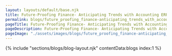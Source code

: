 ```yaml
---
layout: layouts/default/base.njk
title: Future-Proofing Finance- Anticipating Trends with Accounting ERP 🚀💼
permalink: blogs/future_proofing_finance-anticipating_trends_with_accounting_erp.html
pageTitle: Future-Proofing Finance- Anticipating Trends with Accounting ERP 🚀💼 | Finovers
pageDescription: Future-Proofing Finance- Anticipating Trends with Accounting ERP 🚀💼
pageImage: "./assets/images/blogs/future_proofing_finance-anticipating_trends_with_accounting_erp.jpeg"
---
```


{% include "sections/blogs/blog-layout.njk" contentData:blogs index:1  %}